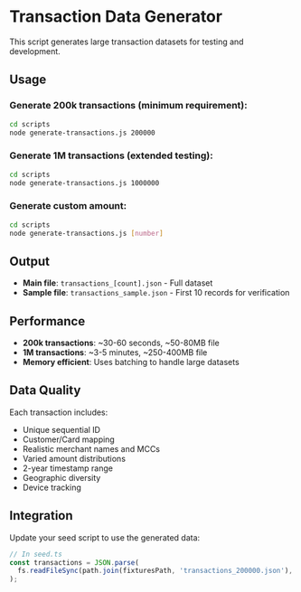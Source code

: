 # Transaction Data Generator

This script generates large transaction datasets for testing and development.

## Usage

### Generate 200k transactions (minimum requirement):
```bash
cd scripts
node generate-transactions.js 200000
```

### Generate 1M transactions (extended testing):
```bash
cd scripts  
node generate-transactions.js 1000000
```

### Generate custom amount:
```bash
cd scripts
node generate-transactions.js [number]
```

## Output

- **Main file**: `transactions_[count].json` - Full dataset
- **Sample file**: `transactions_sample.json` - First 10 records for verification

## Performance

- **200k transactions**: ~30-60 seconds, ~50-80MB file
- **1M transactions**: ~3-5 minutes, ~250-400MB file  
- **Memory efficient**: Uses batching to handle large datasets

## Data Quality

Each transaction includes:
- Unique sequential ID
- Customer/Card mapping
- Realistic merchant names and MCCs
- Varied amount distributions  
- 2-year timestamp range
- Geographic diversity
- Device tracking

## Integration

Update your seed script to use the generated data:

```typescript
// In seed.ts
const transactions = JSON.parse(
  fs.readFileSync(path.join(fixturesPath, 'transactions_200000.json'), 'utf-8')
);
```